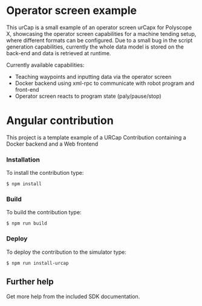 # Operator screen example

This urCap is a small example of an operator screen urCapx for Polyscope X, showcasing the operator screen capabilities for a machine tending setup, where different formats can be configured.
Due to a small bug in the script generation capabilities, currently the whole data model is stored on the back-end and data is retrieved at runtime.

Currently available capabilities:

- Teaching waypoints and inputting data via the operator screen
- Docker backend using xml-rpc to communicate with robot program and front-end
- Operator screen reacts to program state (paly/pause/stop)

# Angular contribution

This project is a template example of a URCap Contribution containing a Docker backend and a Web frontend

### Installation
To install the contribution type:

`$ npm install`

### Build
To build the contribution type:

`$ npm run build`

### Deploy
To deploy the contribution to the simulator type:

`$ npm run install-urcap`

## Further help

Get more help from the included SDK documentation.
